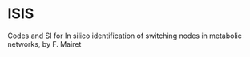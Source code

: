 # ISIS
Codes and SI for In silico identification of switching nodes in metabolic networks, by F. Mairet
